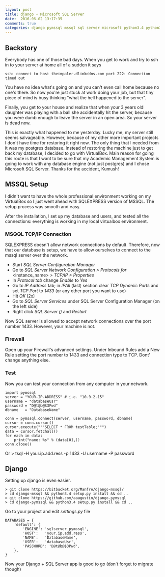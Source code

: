 ```yaml
---
layout: post
title: django + Microsoft SQL Server
date:  2016-06-02 13:17:35
comments: true
categories: django pymssql mssql sql server microsoft python3.4 python3 python
---
```

## Backstory
Everybody has one of those bad days. When you get to work and try to ssh in to your server at home all of a sudden it says

    ssh: connect to host theimpaler.dlinkddns.com port 222: Connection timed out

You have no idea what's going on and you can't even call home because no one's there. So now you're just stuck at work doing your job, but that tiny piece of mind is busy thinking "what the hell happened to the server".

Finally, you get to your house and realize that when your 3 years old daughter was playing with a ball she accidentally hit the server, because you were dumb enough to leave the server in an open area. So your server is dead now. 

This is exactly what happened to me yesterday. Lucky me, my server still seems salvageable. However, because of my other more important projects I don't have time for restoring it right now. The only thing that I needed from it was my postgres database. Instead of restoring the machine just to get back my database, I decided to go with VirtualBox. Main reason for going this route is that I want to be sure that my Academic Management System is going to work with any database engine (not just postgres) and I chose Microsoft SQL Server. Thanks for the accident, Kumush!

## MSSQL Setup
I didn't want to have the whole professional environment working on my VirtualBox so I just went ahead with SQLEXPRESS version of MSSQL. The setup process was smooth and easy.

After the installation, I set up my database and users, and tested all the connections: everything is working in my local virtualbox environment.

### MSQQL TCP/IP Connection
SQLEXPRESS doesn't allow network connections by default. Therefore, now that our database is setup, we have to allow ourselves to connect to the mssql server over the network.

- Start *SQL Server Configuration Manager*
- Go to *SQL Server Network Configuration > Protocols for* <instance_name> *> TCP/IP > Properties*
- In *Protocol tab* change *Enable* to *Yes*
- Go to *IP Address* tab; in *IPAll* (last) section clear *TCP Dynamic Ports* and set *TCP Port* to *1433* (or any other port you want to use)
- Hit *OK* (2x)
- Go to *SQL Server Services* under SQL Server Configuration Manager (on the left side)
- Right click *SQL Server (<instance name>)* and *Restart*

Now SQL server is allowed to accept network connections over the port number 1433. However, your machine is not.

### Firewall
Open up your Firewall's advanced settings. Under Inbound Rules add a New Rule setting the port number to 1433 and connection type to TCP. Dont' change anything else.

### Test
Now you can test your connection from any computer in your network.

    import pymssql
    server = "YOUR-IP-ADDRESS" # i.e. "10.0.2.15"
    username = "databaseUsr"
    password = "D@t@b@$3Pwd"
    dbname   = "DatabaseName"

    conn = pymssql.connect(server, username, password, dbname)
    cursor = conn.cursor()
    cursor.execute("""SELECT * FROM testTable;""")
    data = cursor.fetchall()
    for each in data:
        print("name: %s" % (data[0],))
    conn.close()


Or
    > tsql -H your.ip.add.ress -p 1433 -U username -P password


## Django
Setting up django is even easier.
    
    > git clone https://bitbucket.org/Manfre/django-mssql/
    > cd django-mssql && python3.4 setup.py install && cd ..
    > git clone https://github.com/aaugustin/django-pymssql
    > cd django-pymssql && python3.4 setup.py install && cd ..

Go to your project and edit *settings.py* file
    
    DATABASES = {
        'default': {
            'ENGINE': 'sqlserver_pymssql',
            'HOST':   'your.ip.add.ress',
            'NAME':   'DatabaseName',
            'USER':   'databaseUsr',
            'PASSWORD': 'D@t@b@$3Pwd',
        },
    }


Now your Django + SQL Server app is good to go (don't forget to migrate though)
